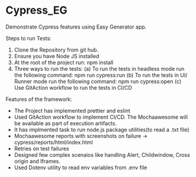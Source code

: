 # Cypress_EG
Demonstrate Cypress features using Easy Generator app.

Steps to run Tests:
1) Clone the Repository from git hub.
2) Ensure you have Node JS installed
3) At the root of the project run: npm install
4) Three ways to run the tests:
    (a) To run the tests in headless mode run the following command: npm run cypress:run
    (b) To run the tests in UI/ Runner mode run the following command: npm run cypress:open
    (c) Use GitAction workflow to run the tests in CI/CD

Features of the framework:
* The Project has implemented prettier and eslint
* Used GitAction workflow to implement CI/CD. The Mochaawesome will be available as part of execution artifacts.
* It has implmented task to run node.js package utilities(to read a .txt file)
* Mochaawesome reports with screenshots on failure -> cypress/reports/html/index.html
* Retries on test failures
* Designed few complex scenaios like handling Alert, Childwindow, Cross origin and Iframes.
* Used Dotenv utility to read env variables from .env file





